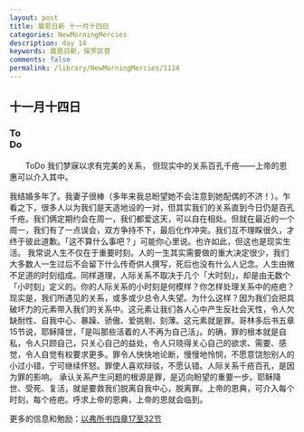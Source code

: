 ```yaml
---
layout: post
title: 晨恩日新 十一月十四日
categories: NewMorningMercies
description: day 14
keywords: 晨恩日新，保罗区普
comments: false
permalink: /library/NewMorningMercies/1114
---
```


## 十一月十四日

### To <br> Do

&emsp;&emsp;ToDo
我们梦寐以求有完美的关系，
但现实中的关系百孔千疮——上帝的恩惠可以介入其中。
 
我结婚多年了。我妻子很棒（多年来我总盼望她不会注意到她配偶的不济！）。乍看之下，很多人以为我们是天造地设的一对，但其实我们的关系直到今日仍是百孔千疮。我们俩定期约会在周一，我们都爱这天，可以自在相处。但就在最近的一个周一，我们有了一点误会，双方争持不下，最后化作冲突。我们互不理睬很久，才终于彼此道歉。「这不算什么事吧？」可能你心里说。也许如此，但这也是现实生活。
我常说人生不仅在于重要时刻。人的一生其实需要做的重大决定很少，我们大多数人一生过后不会留下什么传奇供人撰写，死后也没有什么人记念。人生由微不足道的时刻组成。同样道理，人际关系不取决于几个「大时刻」，却是由无数个「小时刻」定义的。你的人际关系的小时刻是何模样？你怎样处理关系中的疮疤？
现实是，我们所遇见的关系，或多或少总令人失望。为什么这样？因为我们会把具破坏力的元素带入我们的关系中。这元素让我们各人心中产生反社会天性，令人欠缺耐性、自我中心、暴躁、骄傲、爱挑剔、刻薄。这元素就是罪。哥林多后书五章15节说，耶稣降世，「是叫那些活着的人不再为自己活」。的确，罪的根本就是自私，令人只顾自己，只关心自己的益处，令人只晓得关心自己的欲求、需要、感觉，令人自觉有权要求更多。罪令人快快地论断，慢慢地怜悯，不愿意饶恕别人的小过小错，宁可继续怀怒。罪使人喜欢辩驳，不愿认错。人际关系千疮百孔，是因为罪的影响。
承认关系产生问题的根源是罪，是迈向盼望的重要一步。耶稣降世、受死、复活，就是要救我们脱离自我中心，脱离罪。上帝的恩典，可介入每个时刻，每个疮疤。呼求上帝的恩典，上帝的恩就会临到。

更多的信息和勉励：[以弗所书四章17至32节]()
